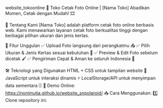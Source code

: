 website_tokoonline
📸 Toko Cetak Foto Online | [Nama Toko]
Abadikan Momen, Cetak dengan Mudah! 🎞️

🌟 Tentang Kami
[Nama Toko] adalah platform cetak foto online berbasis web. Kami menawarkan layanan cetak foto berkualitas tinggi dengan berbagai pilihan ukuran dan jenis kertas.

🎨 Fitur Unggulan
✅ Upload Foto langsung dari perangkatmu 📤
✅ Pilih Ukuran & Jenis Kertas sesuai kebutuhan 🎨
✅ Preview & Edit Foto sebelum dicetak 🖌️
✅ Pengiriman Cepat & Aman ke seluruh Indonesia 🚀

🛠️ Teknologi yang Digunakan
HTML + CSS untuk tampilan website 🎨
JavaScript untuk interaksi dinamis ⚡
LocalStorage/API untuk menyimpan data sementara 🗄️
📌 Demo Online: https://nonimutia.github.io/website_snpolaroid/
📥 Cara Menggunakan:
1️⃣ Clone repository ini:
```bash git clone https://github.com/username/nama-repo.git
